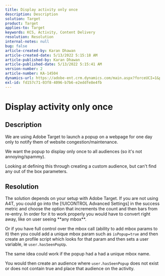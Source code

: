 ```yaml
---
title: Display activity only once
description: Description
solution: Target
product: Target
applies-to: Target
keywords: KCS, Activity, Content Delivery
resolution: Resolution
internal-notes: null
bug: false
article-created-by: Karan Dhawan
article-created-date: 5/13/2022 5:15:18 AM
article-published-by: Karan Dhawan
article-published-date: 5/13/2022 5:15:41 AM
version-number: 2
article-number: KA-14504
dynamics-url: https://adobe-ent.crm.dynamics.com/main.aspx?forceUCI=1&pagetype=entityrecord&etn=knowledgearticle&id=fd0b51ad-7bd2-ec11-a7b5-00224809c101
exl-id: fd157c71-03f8-4096-b7b6-e2eddfe8e4fb
---
```

# Display activity only once

## Description


We are using Adobe Target to launch a popup on a webpage for one day only to notify them of website congestion/maintenance.

We want the popup to display only once to all audiences (so it's not annoying/spammy).



Looking at defining this through creating a custom audience, but can't find any out of the box parameters.


## Resolution


The solution depends on your setup with Adobe Target. If you are not using A4T, you could go into the [!UICONTROL Advanced Settings] in the success metric and choose the option that increments the count and then bars from re-entry. In order for it to work properly you would have to convert right away, like on user seeing \*\*any mbox\*\*.

Or if you have full control over the mbox call (ability to add mbox params to it) then you could add a unique mbox param such as `isPopup=true` and then create an profile script which looks for that param and then sets a user variable, ie `user.hasSeenPopUp`.





The same idea could work if the popup had a had a unique mbox name.

You would then create an audience where `user.hasSeenPopup` does not exist or does not contain true and place that audience on the activity.
